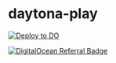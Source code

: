 # daytona-play
 
[![Deploy to DO](https://www.deploytodo.com/do-btn-white.svg)](https://cloud.digitalocean.com/apps/new?repo=https://github.com/zmzlois/daytona-play/tree/main)


[![DigitalOcean Referral Badge](https://web-platforms.sfo2.cdn.digitaloceanspaces.com/WWW/Badge%201.svg)](https://www.digitalocean.com/?refcode=52305530d00a&utm_campaign=Referral_Invite&utm_medium=Referral_Program&utm_source=badge)